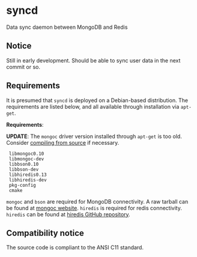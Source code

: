 # syncd
Data sync daemon between MongoDB and Redis

## Notice
Still in early development. Should be able to sync user data in the next commit or so.

## Requirements
It is presumed that `syncd` is deployed on a Debian-based distribution. The requirements are listed below, and all available through installation via `apt-get`.

**Requirements**:

**UPDATE**: The `mongoc` driver version installed through `apt-get` is too old. Consider [compiling from source](http://mongoc.org) if necessary.
```
 libmongoc0.10
 libmongoc-dev
 libbson0.10
 libbson-dev
 libhiredis0.13
 libhiredis-dev
 pkg-config
 cmake
```

`mongoc` and `bson` are required for MongoDB connectivity. A raw tarball can be found at [mongoc website](http://mongoc.org). `hiredis` is required for redis connectivity. `hiredis` can be found at [hiredis GitHub repository](https://github.com/redis/hiredis).


## Compatibility notice
The source code is compliant to the ANSI C11 standard.
